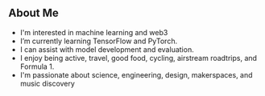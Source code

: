 ## About Me
- I'm interested in machine learning and web3
- I’m currently learning TensorFlow and PyTorch.
- I can assist with model development and evaluation.
- I enjoy being active, travel, good food, cycling, airstream roadtrips, and Formula 1.
- I'm passionate about science, engineering, design, makerspaces, and music discovery
<!---
nay6ee/nay6ee is a ✨ special ✨ repository because its `README.md` (this file) appears on your GitHub profile.
You can click the Preview link to take a look at your changes.
--->
